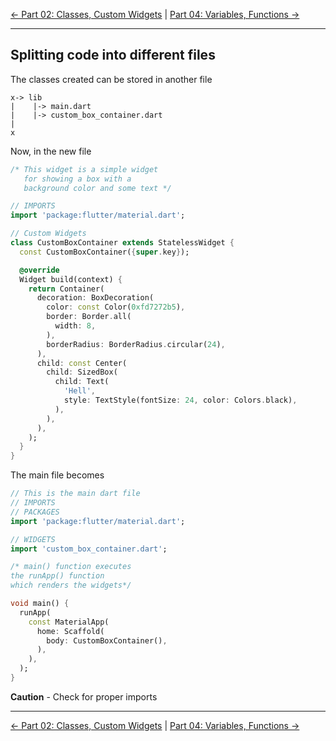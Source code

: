 [<- Part 02: Classes, Custom Widgets](https://github.com/PriyathamVarma/Learn-Flutter/blob/main/Dice-Game/Part-01.md) |
[Part 04: Variables, Functions ->](https://github.com/PriyathamVarma/Learn-Flutter/blob/main/Dice-Game/Part-03.md)

<hr/>

## Splitting code into different files

The classes created can be stored in another file 

```
x-> lib
|    |-> main.dart
|    |-> custom_box_container.dart
|
x
```

Now, in the new file 

```dart
/* This widget is a simple widget
   for showing a box with a
   background color and some text */

// IMPORTS
import 'package:flutter/material.dart';

// Custom Widgets
class CustomBoxContainer extends StatelessWidget {
  const CustomBoxContainer({super.key});

  @override
  Widget build(context) {
    return Container(
      decoration: BoxDecoration(
        color: const Color(0xfd7272b5),
        border: Border.all(
          width: 8,
        ),
        borderRadius: BorderRadius.circular(24),
      ),
      child: const Center(
        child: SizedBox(
          child: Text(
            'Hell',
            style: TextStyle(fontSize: 24, color: Colors.black),
          ),
        ),
      ),
    );
  }
}
```

The main file becomes

```dart
// This is the main dart file
// IMPORTS
// PACKAGES
import 'package:flutter/material.dart';

// WIDGETS
import 'custom_box_container.dart';

/* main() function executes 
the runApp() function 
which renders the widgets*/

void main() {
  runApp(
    const MaterialApp(
      home: Scaffold(
        body: CustomBoxContainer(),
      ),
    ),
  );
}
```

**Caution** - Check for proper imports


<hr/>

[<- Part 02: Classes, Custom Widgets](https://github.com/PriyathamVarma/Learn-Flutter/blob/main/Dice-Game/Part-01.md) |
[Part 04: Variables, Functions ->](https://github.com/PriyathamVarma/Learn-Flutter/blob/main/Dice-Game/Part-03.md)
